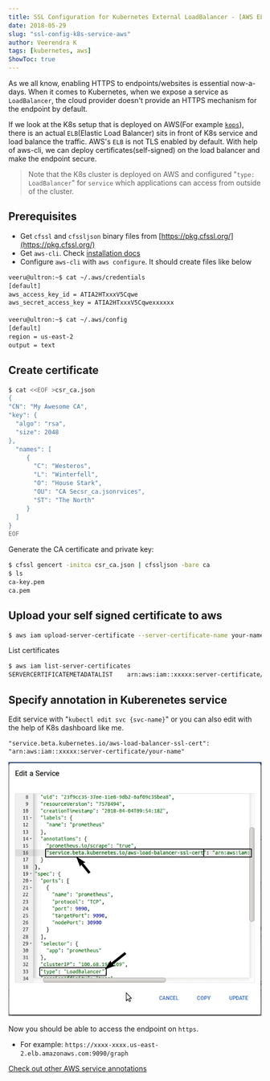 ```yaml
---
title: SSL Configuration for Kubernetes External LoadBalancer - [AWS ELB]
date: 2018-05-29
slug: "ssl-config-k8s-service-aws"
author: Veerendra K
tags: [kubernetes, aws]
ShowToc: true
---
```


As we all know, enabling HTTPS to endpoints/websites is essential now-a-days. When it comes to Kubernetes, when we expose a service as `LoadBalancer`, the cloud provider doesn't provide an HTTPS mechanism for the endpoint by default.

If we look at the K8s setup that is deployed on AWS(For example [`kops`](https://github.com/kubernetes/kops)), there is an actual `ELB`(Elastic Load Balancer) sits in front of K8s service and load balance the traffic. AWS's `ELB` is not TLS enabled by default. With help of aws-cli, we can deploy certificates(self-signed) on the load balancer and make the endpoint secure.

> Note that the K8s cluster is deployed on AWS and configured "`type: LoadBalancer`" for `service` which applications can access from outside of the cluster.

## Prerequisites
   - Get `cfssl` and `cfssljson` binary files from [https://pkg.cfssl.org/](https://pkg.cfssl.org/)
   - Get `aws-cli`. Check [installation docs](https://docs.aws.amazon.com/cli/latest/userguide/installing.html)
   - Configure `aws-cli` with `aws configure`. It should create files like below
```bash
veeru@ultron:~$ cat ~/.aws/credentials
[default]
aws_access_key_id = ATIA2HTxxxV5Cqwe
aws_secret_access_key = ATIA2HTxxxV5Cqwexxxxxx

veeru@ultron:~$ cat ~/.aws/config
[default]
region = us-east-2
output = text
```

## Create certificate

```bash
$ cat <<EOF >csr_ca.json
{
"CN": "My Awesome CA",
"key": {
  "algo": "rsa",
  "size": 2048
},
  "names": [
     {
       "C": "Westeros",
       "L": "Winterfell",
       "O": "House Stark",
       "OU": "CA Secsr_ca.jsonrvices",
       "ST": "The North"
     }
  ]
}
EOF
```

Generate the CA certificate and private key:

```bash
$ cfssl gencert -initca csr_ca.json | cfssljson -bare ca
$ ls
ca-key.pem
ca.pem
```

## Upload your self signed certificate to aws

```bash
$ aws iam upload-server-certificate --server-certificate-name your-name --certificate-body file://ca.pem --private-key file://ca-key.pem
```

List certificates

```bash
$ aws iam list-server-certificates
SERVERCERTIFICATEMETADATALIST    arn:aws:iam::xxxxx:server-certificate/your-name    2023-04-30T07:52:00Z    /    ASCAIxxxxxCHES3FxxIQO    cf    2018-05-01T08:17:30Z
```
## Specify annotation in Kuberenetes service

Edit service with "`kubectl edit svc {svc-name}`" or you can also edit with the help of K8s dashboard like me.

```
"service.beta.kubernetes.io/aws-load-balancer-ssl-cert": "arn:aws:iam::xxxxx:server-certificate/your-name"
```

![config.yml](/static_content/images/k8s-service.jpg)

Now you should be able to access the endpoint on `https`.
* For example: `https://xxxx-xxxx.us-east-2.elb.amazonaws.com:9090/graph`

[Check out other AWS service annotations](https://gist.github.com/mgoodness/1a2926f3b02d8e8149c224d25cc57dc1)
